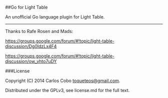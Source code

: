 ##Go for Light Table

An unofficial Go language plugin for Light Table.

---

Thanks to Rafe Rosen and Mads:

https://groups.google.com/forum/#!topic/light-table-discussion/Dg0ldzLx4F4

https://groups.google.com/forum/#!topic/light-table-discussion/ow_vhto7uDY

###License

Copyright (C) 2014 Carlos Cobo <toqueteos@gmail.com>.

Distributed under the GPLv3, see license.md for the full text.